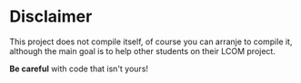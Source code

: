# Disclaimer 

This project does not compile itself, of course you can arranje to compile it, although the main goal is to help other students on their LCOM project.

**Be careful** with code that isn't yours!
